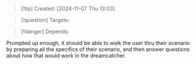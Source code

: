 
>[!tip] Created: [2024-11-07 Thu 13:03]

>[!question] Targets: 

>[!danger] Depends: 

Prompted up enough, it should be able to walk the user thru their scenario by preparing all the specifics of their scenario, and then answer questions about how that would work in the dreamcatcher.